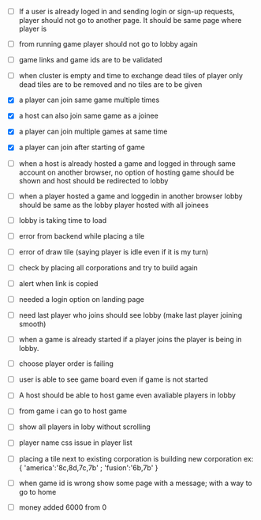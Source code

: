 - [ ] If a user is already loged in and sending login or sign-up requests, player should not go to another page. It should be same page where player is

- [ ] from running game player should not go to lobby again
- [ ] game links and game ids are to be validated

- [ ] when cluster is empty and time to exchange dead tiles of player only dead tiles are to be removed and no tiles are to be given

- [x] a player can join same game multiple times
- [x] a host can also join same game as a joinee
- [x] a player can join multiple games at same time
- [x] a player can join after starting of game
- [ ] when a host is already hosted a game and logged in through same account on another browser, no option of hosting game should be shown and host should be redirected to lobby

- [ ] when a player hosted a game and loggedin in another browser lobby should be same as the lobby player hosted with all joinees

-[ ] lobby is taking time to load

- [ ] error from backend while placing a tile 

- [ ] error of draw tile (saying player is idle even if it is my turn)

- [ ] check by placing all corporations and try to build again

- [ ] alert when link is copied
- [ ] needed a login option on landing page
- [ ] need last player who joins should see lobby (make last player joining smooth)

- [ ] when a game is already started if a player joins the player is being in lobby.

- [ ] choose player order is failing

- [ ] user is able to see game board even if game is not started
- [ ] A host should be able to host game even avaliable players in lobby
- [ ] from game i can go to host game
- [ ] show all players in loby without scrolling

- [ ] player name css issue in player list
- [ ] placing a tile next to existing corporation is building new corporation ex:{
  'america':'8c,8d,7c,7b' ; 'fusion':'6b,7b'
}

- [ ] when game id is wrong show some page with a message; with a way to go to home

- [ ] money added 6000 from 0
 